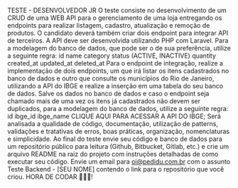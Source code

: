 TESTE - DESENVOLVEDOR JR
O teste consiste no desenvolvimento de um CRUD de uma WEB API para o
gerenciamento de uma loja entregando os endpoints para realizar listagem, cadastro,
atualização e remoção de produtos. O candidato deverá também criar dois endpoint
para integrar API de terceiros.
A API deve ser desenvolvida utilizando PHP com Laravel. Para a modelagem do
banco de dados, que pode ser o de sua preferência, utilize a seguinte regra:
id
name
category
status (ACTIVE, INACTIVE)
quantity
created_at
updated_at
deleted_at
Para o endpoint de integração, realize a implementação de dois endpoints, um
que irá listar os itens cadastrados no banco de dados e outro que consulte os
municípios do Rio de Janeiro, utilizando a API do IBGE e realize a inserção em uma
tabela do seu banco de dados.
Salve os dados no banco de dados e caso o endpoint seja chamado mais de uma
vez os itens já cadastrados não devem ser duplicados, para a modelagem do banco de
dados, utilize a seguinte regra:
id
ibge_id
ibge_name
CLIQUE AQUI PARA ACESSAR A API DO IBGE;
Será analisada a qualidade de código, documentação, utilização de patterns,
validações e tratativas de erros, boas práticas, organização, nomenclaturas e
simplicidade.
Ao final do teste envie seu código e banco de dados para um repositório público
para leitura (Github, Bitbucket, Gitlab, etc.) e crie um arquivo README na raiz do projeto
com instruções detalhadas de como executar seu código.
Envie um email para oi@pedidu.com.br com o assunto Teste Backend - [SEU
NOME] contendo o link para o repositório que você criou.
HORA DE CODAR 👨🏻‍💻!